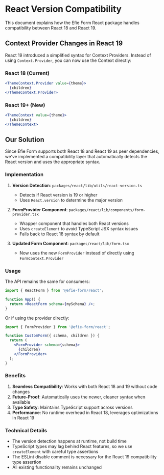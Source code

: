 # React Version Compatibility

This document explains how the Efie Form React package handles compatibility between React 18 and React 19.

## Context Provider Changes in React 19

React 19 introduced a simplified syntax for Context Providers. Instead of using `Context.Provider`, you can now use the Context directly:

### React 18 (Current)
```jsx
<ThemeContext.Provider value={theme}>
  {children}
</ThemeContext.Provider>
```

### React 19+ (New)
```jsx
<ThemeContext value={theme}>
  {children}
</ThemeContext>
```

## Our Solution

Since Efie Form supports both React 18 and React 19 as peer dependencies, we've implemented a compatibility layer that automatically detects the React version and uses the appropriate syntax.

### Implementation

1. **Version Detection**: `packages/react/lib/utils/react-version.ts`
   - Detects if React version is 19 or higher
   - Uses `React.version` to determine the major version

2. **FormProvider Component**: `packages/react/lib/components/form-provider.tsx`
   - Wrapper component that handles both React versions
   - Uses `createElement` to avoid TypeScript JSX syntax issues
   - Falls back to React 18 syntax by default

3. **Updated Form Component**: `packages/react/lib/form.tsx`
   - Now uses the new `FormProvider` instead of directly using `FormContext.Provider`

### Usage

The API remains the same for consumers:

```jsx
import { ReactForm } from '@efie-form/react';

function App() {
  return <ReactForm schema={mySchema} />;
}
```

Or if using the provider directly:

```jsx
import { FormProvider } from '@efie-form/react';

function CustomForm({ schema, children }) {
  return (
    <FormProvider schema={schema}>
      {children}
    </FormProvider>
  );
}
```

### Benefits

1. **Seamless Compatibility**: Works with both React 18 and 19 without code changes
2. **Future-Proof**: Automatically uses the newer, cleaner syntax when available
3. **Type Safety**: Maintains TypeScript support across versions
4. **Performance**: No runtime overhead in React 18, leverages optimizations in React 19

### Technical Details

- The version detection happens at runtime, not build time
- TypeScript types may lag behind React features, so we use `createElement` with careful type assertions
- The ESLint disable comment is necessary for the React 19 compatibility type assertion
- All existing functionality remains unchanged
